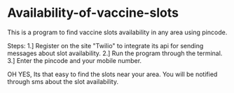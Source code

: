 # Availability-of-vaccine-slots
This is a program to find vaccine slots availability in any area using pincode.

Steps: 
1.] Register on the site "Twilio" to integrate its api for sending messages about slot availability.
2.] Run the program through the terminal.
3.] Enter the pincode and your mobile number.

OH YES, Its that easy to find the slots near your area. You will be notified through sms about the slot availability.
